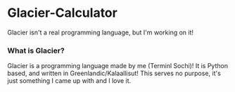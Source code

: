 # Glacier-Calculator
Glacier isn't a real programming language, but I'm working on it!

### What is Glacier?
Glacier is a programming language made by me (Terminl Sochi)!
It is Python based, and written in Greenlandic/Kalaallisut!
This serves no purpose, it's just something I came up with and I love it.